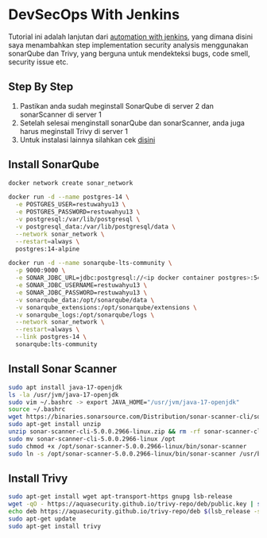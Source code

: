 # DevSecOps With Jenkins

Tutorial ini adalah lanjutan dari [automation with jenkins](https://github.com/restuwahyu13/automation-with-jenkins), yang dimana disini saya menambahkan step implementation security analysis menggunakan sonarQube dan Trivy, yang berguna untuk mendekteksi bugs, code smell, security issue etc.

## Step By Step

1. Pastikan anda sudah meginstall SonarQube di server 2 dan sonarScanner di server 1
2. Setelah selesai menginstall sonarQube dan sonarScanner, anda juga harus meginstall Trivy di server 1
3. Untuk instalasi lainnya silahkan cek [disini](https://github.com/restuwahyu13/automation-with-jenkins)

## Install SonarQube

```sh
docker network create sonar_network

docker run -d --name postgres-14 \
  -e POSTGRES_USER=restuwahyu13 \
  -e POSTGRES_PASSWORD=restuwahyu13 \
  -v postgresql:/var/lib/postgresql \
  -v postgresql_data:/var/lib/postgresql/data \
  --network sonar_network \
  --restart=always \
  postgres:14-alpine

docker run -d --name sonarqube-lts-community \
  -p 9000:9000 \
  -e SONAR_JDBC_URL=jdbc:postgresql://<ip docker container postgres>:5432/postgres \
  -e SONAR_JDBC_USERNAME=restuwahyu13 \
  -e SONAR_JDBC_PASSWORD=restuwahyu13 \
  -v sonarqube_data:/opt/sonarqube/data \
  -v sonarqube_extensions:/opt/sonarqube/extensions \
  -v sonarqube_logs:/opt/sonarqube/logs \
  --network sonar_network \
  --restart=always \
  --link postgres-14 \
  sonarqube:lts-community
```

## Install Sonar Scanner

```sh
sudo apt install java-17-openjdk
ls -la /usr/jvm/java-17-openjdk
sudo vim ~/.bashrc -> export JAVA_HOME="/usr/jvm/java-17-openjdk"
source ~/.bashrc
wget https://binaries.sonarsource.com/Distribution/sonar-scanner-cli/sonar-scanner-cli-5.0.0.2966-linux.zip
sudo apt-get install unzip
unzip sonar-scanner-cli-5.0.0.2966-linux.zip && rm -rf sonar-scanner-cli-5.0.0.2966-linux.zip
sudo mv sonar-scanner-cli-5.0.0.2966-linux /opt
sudo chmod +x /opt/sonar-scanner-5.0.0.2966-linux/bin/sonar-scanner
sudo ln -s /opt/sonar-scanner-5.0.0.2966-linux/bin/sonar-scanner /usr/bin
```

## Install Trivy

```sh
sudo apt-get install wget apt-transport-https gnupg lsb-release
wget -qO - https://aquasecurity.github.io/trivy-repo/deb/public.key | sudo apt-key add -
echo deb https://aquasecurity.github.io/trivy-repo/deb $(lsb_release -sc) main | sudo tee -a /etc/apt/sources.list.d/trivy.list
sudo apt-get update
sudo apt-get install trivy
```
